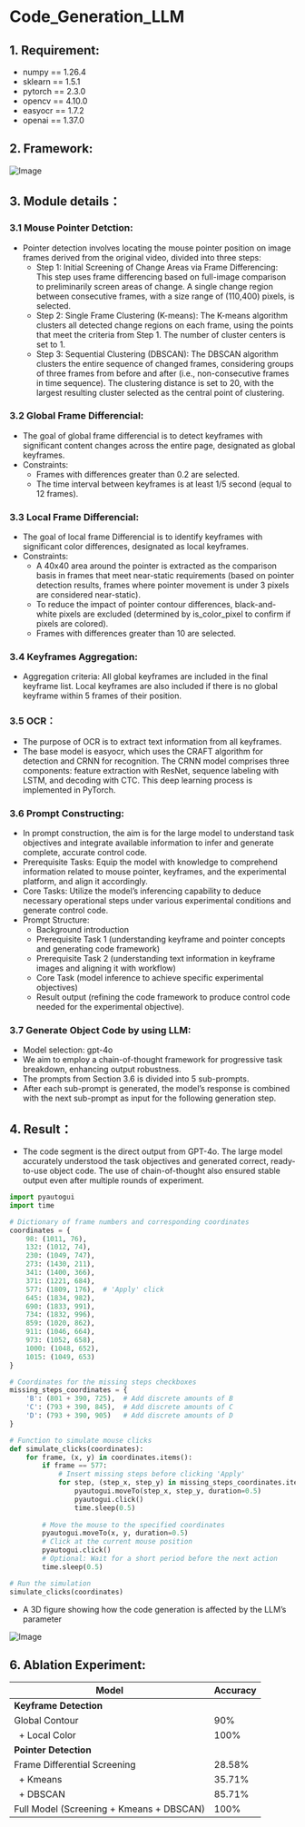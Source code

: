 # Code_Generation_LLM
## 1. Requirement:
- numpy == 1.26.4
- sklearn == 1.5.1
- pytorch == 2.3.0
- opencv == 4.10.0
- easyocr == 1.7.2
- openai == 1.37.0

## 2. Framework:
![Image](https://github.com/Golden-Arc/Code_Generation_LLM/blob/main/img/llm.svg)

## 3. Module details：
### 3.1 Mouse Pointer Detction:
- Pointer detection involves locating the mouse pointer position on image frames derived from the original video, divided into three steps:
  - Step 1: Initial Screening of Change Areas via Frame Differencing: This step uses frame differencing based on full-image comparison to preliminarily screen areas of change. A single change region between consecutive frames, with a size range of (110,400) pixels, is selected.
  - Step 2: Single Frame Clustering (K-means): The K-means algorithm clusters all detected change regions on each frame, using the points that meet the criteria from Step 1. The number of cluster centers is set to 1.
  - Step 3: Sequential Clustering (DBSCAN): The DBSCAN algorithm clusters the entire sequence of changed frames, considering groups of three frames from before and after (i.e., non-consecutive frames in time sequence). The clustering distance is set to 20, with the largest resulting cluster selected as the central point of clustering.
### 3.2 Global Frame Differencial:
- The goal of global frame differencial is to detect keyframes with significant content changes across the entire page, designated as global keyframes.
- Constraints:
  - Frames with differences greater than 0.2 are selected.
  - The time interval between keyframes is at least 1/5 second (equal to 12 frames).
### 3.3 Local Frame Differencial:
- The goal of local frame Differencial is to identify keyframes with significant color differences, designated as local keyframes.
- Constraints:
  - A 40x40 area around the pointer is extracted as the comparison basis in frames that meet near-static requirements (based on pointer detection results, frames where pointer movement is under 3 pixels are considered near-static).
  - To reduce the impact of pointer contour differences, black-and-white pixels are excluded (determined by is_color_pixel to confirm if pixels are colored).
  - Frames with differences greater than 10 are selected.
### 3.4 Keyframes Aggregation:
- Aggregation criteria: All global keyframes are included in the final keyframe list. Local keyframes are also included if there is no global keyframe within 5 frames of their position.
### 3.5 OCR：
- The purpose of OCR is to extract text information from all keyframes.
- The base model is easyocr, which uses the CRAFT algorithm for detection and CRNN for recognition. The CRNN model comprises three components: feature extraction with ResNet, sequence labeling with LSTM, and decoding with CTC. This deep learning process is implemented in PyTorch.
### 3.6 Prompt Constructing:
- In prompt construction, the aim is for the large model to understand task objectives and integrate available information to infer and generate complete, accurate control code.
- Prerequisite Tasks: Equip the model with knowledge to comprehend information related to mouse pointer, keyframes, and the experimental platform, and align it accordingly.
- Core Tasks: Utilize the model’s inferencing capability to deduce necessary operational steps under various experimental conditions and generate control code.
- Prompt Structure: 
  - Background introduction
  - Prerequisite Task 1 (understanding keyframe and pointer concepts and generating code framework)
  - Prerequisite Task 2 (understanding text information in keyframe images and aligning it with workflow)
  - Core Task (model inference to achieve specific experimental objectives)
  - Result output (refining the code framework to produce control code needed for the experimental objective).
### 3.7 Generate Object Code by using LLM:
- Model selection: gpt-4o
- We aim to employ a chain-of-thought framework for progressive task breakdown, enhancing output robustness.
- The prompts from Section 3.6 is divided into 5 sub-prompts.
- After each sub-prompt is generated, the model’s response is combined with the next sub-prompt as input for the following generation step.

## 4. Result：
- The code segment is the direct output from GPT-4o. The large model accurately understood the task objectives and generated correct, ready-to-use object code. The use of chain-of-thought also ensured stable output even after multiple rounds of experiment.
```python
import pyautogui
import time

# Dictionary of frame numbers and corresponding coordinates
coordinates = {
    98: (1011, 76),
    132: (1012, 74),
    230: (1049, 747),
    273: (1430, 211),
    341: (1400, 366),
    371: (1221, 684),
    577: (1809, 176),  # 'Apply' click
    645: (1834, 982),
    690: (1833, 991),
    734: (1832, 996),
    859: (1020, 862),
    911: (1046, 664),
    973: (1052, 658),
    1000: (1048, 652),
    1015: (1049, 653)
}

# Coordinates for the missing steps checkboxes
missing_steps_coordinates = {
    'B': (801 + 390, 725),  # Add discrete amounts of B
    'C': (793 + 390, 845),  # Add discrete amounts of C
    'D': (793 + 390, 905)   # Add discrete amounts of D
}

# Function to simulate mouse clicks
def simulate_clicks(coordinates):
    for frame, (x, y) in coordinates.items():
        if frame == 577:
            # Insert missing steps before clicking 'Apply'
            for step, (step_x, step_y) in missing_steps_coordinates.items():
                pyautogui.moveTo(step_x, step_y, duration=0.5)
                pyautogui.click()
                time.sleep(0.5)
        
        # Move the mouse to the specified coordinates
        pyautogui.moveTo(x, y, duration=0.5)
        # Click at the current mouse position
        pyautogui.click()
        # Optional: Wait for a short period before the next action
        time.sleep(0.5)

# Run the simulation
simulate_clicks(coordinates)
```
- A 3D figure showing how the code generation is affected by the LLM’s parameter

![Image](https://github.com/Golden-Arc/Code_Generation_LLM/blob/main/img/chart.png)

## 6. Ablation Experiment:
<table class="tg"><thead>
  <tr>
    <th class="tg-0pky">Model</th>
    <th class="tg-0pky">Accuracy</th>
  </tr></thead>
<tbody>
  <tr>
    <td class="tg-0pky" colspan="2"><span style="font-weight:bold">Keyframe Detection</span></td>
  </tr>
  <tr>
    <td class="tg-0pky">Global Contour</td>
    <td class="tg-0pky">90%</td>
  </tr>
  <tr>
    <td class="tg-0pky">&nbsp;&nbsp;+ Local Color</td>
    <td class="tg-0pky">100%</td>
  </tr>
  <tr>
    <td class="tg-0pky" colspan="2"><span style="font-weight:bold">Pointer Detection</span></td>
  </tr>
  <tr>
    <td class="tg-0pky">Frame Differential Screening</td>
    <td class="tg-0pky">28.58%</td>
  </tr>
  <tr>
    <td class="tg-0pky">&nbsp;&nbsp;+ Kmeans</td>
    <td class="tg-0pky">35.71%</td>
  </tr>
  <tr>
    <td class="tg-0pky">&nbsp;&nbsp;+ DBSCAN</td>
    <td class="tg-0pky">85.71%</td>
  </tr>
  <tr>
    <td class="tg-0pky">Full Model (Screening + Kmeans + DBSCAN)</td>
    <td class="tg-0pky">100%</td>
  </tr>
</tbody>
</table>